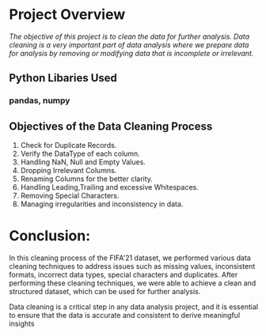 # Project Overview
*The objective of this project is to clean the data for further analysis. Data cleaning is a very important part of data analysis where we prepare data for analysis by removing or modifying data that is incomplete or irrelevant.*

## Python Libaries Used
### pandas, numpy

## Objectives of the Data Cleaning Process
1. Check for Duplicate Records.
2. Verify the DataType of each column.
3. Handling NaN, Null and Empty Values.
4. Dropping Irrelevant Columns.
5. Renaming Columns for the better clarity.
6. Handling Leading,Trailing and excessive Whitespaces.
7. Removing Special Characters.
8. Managing irregularities and inconsistency in data.

# Conclusion:

In this cleaning process of the FIFA'21 dataset, we performed various data cleaning techniques to address issues such as missing values, inconsistent formats, incorrect data types, special characters and duplicates. After performing these cleaning techniques, we were able to achieve a clean and structured dataset, which can be used for further analysis.

Data cleaning is a critical step in any data analysis project, and it is essential to ensure that the data is accurate and consistent to derive meaningful insights

